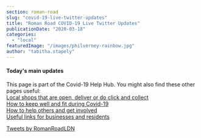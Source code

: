```yaml
---
section: roman-road
slug: "covid-19-live-twitter-updates"
title: "Roman Road COVID-19 Live Twitter Updates"
publicationDate: "2020-03-18"
categories: 
  - "local"
featuredImage: "/images/philverney-rainbow.jpg"
author: "tabitha.stapely"
---
```


#### Today's main updates

This page is part of the Covid-19 Help Hub. You might also find these other pages useful:  
[Local shops that are open, deliver or do click and collect](https://romanroadlondon.com/shops-open-for-business/)   
[How to keep well and fit during Covid-19](https://romanroadlondon.com/keeping-fit-well-during-lockdown)  
[How to help others and get involved](https://romanroadlondon.com/coronavirus-how-to-help-tower-hamlets/)   
[Useful links for businesses and residents](https://romanroadlondon.com/coronavirus-covid-19-information-advice-contacts/)

[Tweets by RomanRoadLDN](https://twitter.com/romanroadldn?ref_src=twsrc%5Etfw)
<script async src="https://platform.twitter.com/widgets.js" charset="utf-8"></script>
